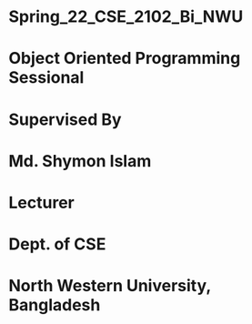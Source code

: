 # Spring_22_CSE_2102_Bi_NWU
# Object Oriented Programming Sessional
# Supervised By
# Md. Shymon Islam
# Lecturer
# Dept. of CSE
# North Western University, Bangladesh
